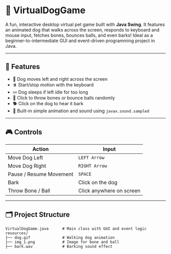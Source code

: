 # 🐶 VirtualDogGame

A fun, interactive desktop virtual pet game built with **Java Swing**. It features an animated dog that walks across the screen, responds to keyboard and mouse input, fetches bones, bounces balls, and even barks! Ideal as a beginner-to-intermediate GUI and event-driven programming project in Java.

---

## 🧠 Features

- 🐾 Dog moves left and right across the screen
- ⏸️ Start/stop motion with the keyboard
- 💤 Dog sleeps if left idle for too long
- 🦴 Click to throw bones or bounce balls randomly
- 🐕 Click on the dog to hear it bark
- 🧠 Built-in simple animation and sound using `javax.sound.sampled`

---

## 🎮 Controls

| Action                  | Input                     |
|-------------------------|----------------------------|
| Move Dog Left           | `LEFT Arrow`              |
| Move Dog Right          | `RIGHT Arrow`             |
| Pause / Resume Movement | `SPACE`                   |
| Bark                    | Click on the dog          |
| Throw Bone / Ball       | Click anywhere on screen  |

---

## 🗂️ Project Structure

```text
VirtualDogGame.java      # Main class with GUI and event logic
resources/
├── dog.gif              # Walking dog animation
├── img_1.png            # Image for bone and ball
├── bark.wav             # Barking sound effect
